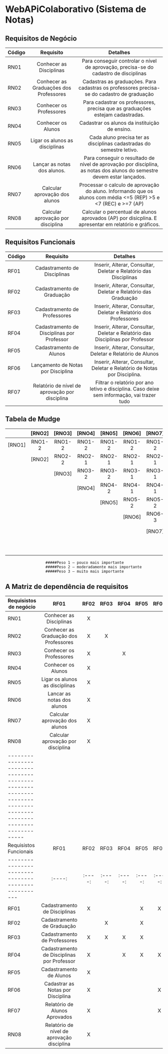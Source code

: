 # WebAPiColaborativo (Sistema de Notas)

## Requisitos de Negócio

| Código  | Requisito | Detalhes |
| ------------- |:-------------:|:---------------:|
| RN01     | Conhecer as Disciplinas     | Para conseguir controlar o nível de aprovação, precisa-se do cadastro de disciplinas
| RN02      | Conhecer as Graduações dos Professores     | Cadastras as graduações. Para cadastras os professores precisa-se do cadastro de graduação
| RN03      | Conhecer os Professores  |Para cadastrar os professores, precisa que as graduações estejam cadastradas.  
| RN04      | Conhecer os Alunos  | Cadastrar os alunos da instituição de ensino.
| RN05     | Ligar os alunos as disciplinas  | Cada aluno precisa ter as disciplinas cadastradas do semestre letivo.
| RN06     | Lançar as notas dos alunos.  | Para conseguir o resultado de nível de aprovação por disciplina, as notas dos alunos do semestre devem estar lançados.
| RN07     | Calcular aprovação dos alunos  | Processar o calculo de aprovação do aluno. Informando que os alunos com média <=5 (REP) >5 e <7 (REC) e >=7 (AP)
| RN08     | Calcular aprovação por disciplina | Calcular o percentual de alunos aprovados (AP) por disicplina. E apresentar em relatório e gráficos.

## Requisitos Funcionais

| Código  | Requisito | Detalhes |
| ------------- |:-------------:|:---------------:|
| RF01     | Cadastramento de Disciplinas    | Inserir, Alterar, Consultar, Deletar e Relatório das Disciplinas
| RF02     | Cadastramento de Graduação    | Inserir, Alterar, Consultar, Deletar e Relatório das Graduação
| RF03     | Cadastramento de Professores   | Inserir, Alterar, Consultar, Deletar e Relatório dos Professores
| RF04     | Cadastramento de Disciplinas por Professor    | Inserir, Alterar, Consultar, Deletar e Relatório das Disciplinas por Professor
| RF05    | Cadastramento de Alunos   | Inserir, Alterar, Consultar, Deletar e Relatório de Alunos
| RF06     | Lançamento de Notas por Disciplina   | Inserir, Alterar, Consultar, Deletar e Relatório de Notas por Disciplina. 
| RF07     | Relatório de nível de aprovação por disciplina    | Filtrar o relatório por ano letivo e disciplina. Caso deixe sem informação, vai trazer tudo

## Tabela de Mudge

|        | [RNO2] |	[RNO3] | [RNO4] |	[RN05] | [RNO6] |	[RNO7] | [RN08] | [Total] |	[%] |
| ------ |:------:|:------:|:------:|:------:|:------:|:------:|:------:|:-------:|:---:|
| [RNO1] | RNO1-2 | RNO1-2 | RNO1-2 | RNO1-2 | RNO1-2 | RNO1-2 | RNO1-2 | 14 | 27% |
|	       | [RNO2] | RNO2-2 | RNO2-1 | RNO2-1 | RNO2-1 | RNO2-1 | RNO2-1 | 6 | 12% |
|		     |        | [RNO3] | RNO3-2 | RNO3-2 | RNO3-1 | RNO3-1 | RNO3-2 | 8 | 16% |
|        |        |        | [RNO4] | RNO4-2 | RNO4-1 | RNO4-1 | RNO4-2 | 6 | 12% |
|				 |        |        |        | [RNO5] | RNO5-2 | RNO5-2 | RNO5-1 | 5 | 10% |
| 	  	 |			  |        |        |        | [RNO6] | RNO6-3 | RNO6-3 | 6 | 12% |
| 	  	 |			  |        |        |        |        | [RNO7] | RNO7-3 | 3 | 6% |
| 	  	 |			  |        |        |        |        |        | [RNO8] | 3 | 6% |
| 	  	 |			  |        |        |        |        |        |        | 51 | 100% |
                      #####Peso 1 – pouco mais importante
                      #####Peso 2 – moderadamente mais importante
                      #####Peso 3 – muito mais importante
                      
                      
## A Matriz de dependência de requisitos												
												
| Requisistos de negócio                              | RF01 | RF02 | RF03 | RF04 | RF05 | RF06 | RF07 | RF08 |
| --------------------------------------------------- |:----:|:----:|:----:|:----:|:----:|:----:|:----:|:----:|												
| RN01 |	Conhecer as Disciplinas                     |   X  |      |      |      |      |      |      |      |							
| RN02 |	Conhecer as Graduação dos Professores       |   X  |   X  |      |      |      |      |      |      |						
| RN03 |	Conhecer os Professores                     |   X  |      |   X  |      |      |      |      |      |					
| RN04 |	Conhecer os Alunos                          |   X  |      |      |      |      |      |      |      |							
| RN05 |	Ligar os alunos as disciplinas              |   X  |      |      |      |      |      |      |      |							
| RN06 |	Lancar as notas dos alunos                  |   X  |      |      |      |      |      |      |      |							
| RN07 |	Calcular aprovação dos alunos               |   X  |      |      |      |      |      |      |      |							
| RN08 |	Calcular aprovação por disciplina           |   X  |      |      |      |      |      |      |      |						
|-------------------------------------------------------------------------------------------------------------|
| Requisistos Funcionais	                            | RF01 | RF02 | RF03 | RF04 | RF05 | RF06 | RF07 | RF08 |
| --------------------------------------------------- |:----:|:----:|:----:|:----:|:----:|:----:|:----:|:----:|
| RF01 |	Cadastramento de Disciplinas				        |   X  |      |      |   X  |   X  |      |      |   X  |
| RF02 |	Cadastramento de Graduação							    |      |   X  |      |   X  |      |      |      |      |
| RF03 |	Cadastramento de Professores						    |   X  |   X  |   X  |   X  |      |      |      |      |
| RF04 |	Cadastramento de Disciplinas por Professor	|   X  |      |   X  |   X  |   X  |      |      |      |	
| RF05 |	Cadastramento de Alunos								      |   X  |      |      |      |      |   X  |      |   X  |
| RF06 |	Cadastrar as Notas por Disciplina				    |   X  |      |      |      |   X  |   X  |   X  |   X  |
| RF07 |	Relatório de Alunos Aprovados				        |   X  |      |      |      |   X  |   X  |   X  |   X  |
| RN08 |	Relatório de nível de aprovação disciplina	|   X  |      |      |      |      |      |      |   X  |			







